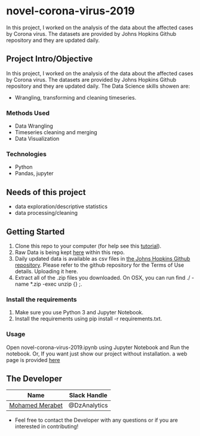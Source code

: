 # novel-corona-virus-2019
In this project, I worked on the analysis of the data about the affected cases by Corona virus. The datasets are provided by Johns Hopkins Github repository and they are updated daily.

## Project Intro/Objective
In this project, I worked on the analysis of the data about the affected cases by Corona virus. The datasets are provided by Johns Hopkins Github repository and they are updated daily. 
The Data Science skills showen are: 
* Wrangling, transforming and cleaning timeseries. 

### Methods Used
* Data Wrangling 
* Timeseries cleaning and merging 
* Data Visualization

### Technologies
* Python
* Pandas, jupyter

## Needs of this project

- data exploration/descriptive statistics
- data processing/cleaning

## Getting Started

1. Clone this repo to your computer (for help see this [tutorial](https://help.github.com/articles/cloning-a-repository/)).
2. Raw Data is being kept [here](https://github.com/DzAnalytics/novel-corona-virus-2019/tree/master/novel-corona-virus-2019-dataset) within this repo.
3. Daily updated data is available as csv files in [the Johns Hopkins Github repository](https://github.com/CSSEGISandData/COVID-19). Please refer to the github repository for the Terms of Use details. Uploading it here.    
4. Extract all of the .zip files you downloaded.
    On OSX, you can run find ./ -name \*.zip -exec unzip {} \;.

### Install the requirements
1. Make sure you use Python 3 and Jupyter Notebook.
2. Install the requirements using pip install -r requirements.txt.

### Usage
Open novel-corona-virus-2019.ipynb using Jupyter Notebook and Run the notebook.
Or, If you want just show our project without installation. a web page is provided [here](https://github.com/DzAnalytics/novel-corona-virus-2019/blob/master/novel-corona-virus-2019.html) 

## The Developer


|Name     |  Slack Handle   | 
|---------|-----------------|
|[Mohamed Merabet](https://github.com/DzAnalytics)| @DzAnalytics       |


* Feel free to contact the Developer with any questions or if you are interested in contributing!
